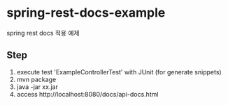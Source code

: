# spring-rest-docs-example
spring rest docs 적용 예제

## Step
1. execute test 'ExampleControllerTest' with JUnit (for generate snippets)
2. mvn package
3. java -jar xx.jar
4. access http://localhost:8080/docs/api-docs.html

